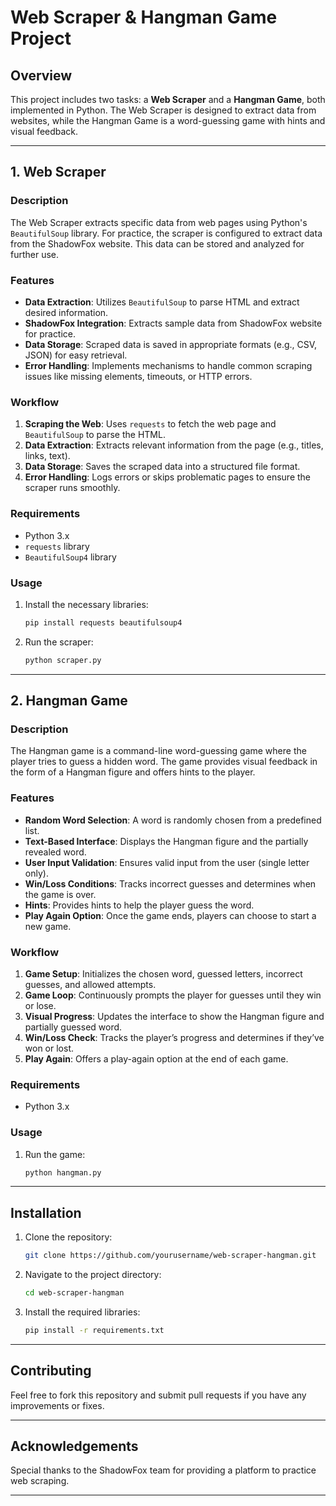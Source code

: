 # Web Scraper & Hangman Game Project

## Overview
This project includes two tasks: a **Web Scraper** and a **Hangman Game**, both implemented in Python. The Web Scraper is designed to extract data from websites, while the Hangman Game is a word-guessing game with hints and visual feedback.

---

## 1. Web Scraper

### Description
The Web Scraper extracts specific data from web pages using Python's `BeautifulSoup` library. For practice, the scraper is configured to extract data from the ShadowFox website. This data can be stored and analyzed for further use.

### Features
- **Data Extraction**: Utilizes `BeautifulSoup` to parse HTML and extract desired information.
- **ShadowFox Integration**: Extracts sample data from ShadowFox website for practice.
- **Data Storage**: Scraped data is saved in appropriate formats (e.g., CSV, JSON) for easy retrieval.
- **Error Handling**: Implements mechanisms to handle common scraping issues like missing elements, timeouts, or HTTP errors.

### Workflow
1. **Scraping the Web**: Uses `requests` to fetch the web page and `BeautifulSoup` to parse the HTML.
2. **Data Extraction**: Extracts relevant information from the page (e.g., titles, links, text).
3. **Data Storage**: Saves the scraped data into a structured file format.
4. **Error Handling**: Logs errors or skips problematic pages to ensure the scraper runs smoothly.

### Requirements
- Python 3.x
- `requests` library
- `BeautifulSoup4` library

### Usage
1. Install the necessary libraries:
   ```bash
   pip install requests beautifulsoup4
   ```
2. Run the scraper:
   ```bash
   python scraper.py
   ```

---

## 2. Hangman Game

### Description
The Hangman game is a command-line word-guessing game where the player tries to guess a hidden word. The game provides visual feedback in the form of a Hangman figure and offers hints to the player.

### Features
- **Random Word Selection**: A word is randomly chosen from a predefined list.
- **Text-Based Interface**: Displays the Hangman figure and the partially revealed word.
- **User Input Validation**: Ensures valid input from the user (single letter only).
- **Win/Loss Conditions**: Tracks incorrect guesses and determines when the game is over.
- **Hints**: Provides hints to help the player guess the word.
- **Play Again Option**: Once the game ends, players can choose to start a new game.

### Workflow
1. **Game Setup**: Initializes the chosen word, guessed letters, incorrect guesses, and allowed attempts.
2. **Game Loop**: Continuously prompts the player for guesses until they win or lose.
3. **Visual Progress**: Updates the interface to show the Hangman figure and partially guessed word.
4. **Win/Loss Check**: Tracks the player’s progress and determines if they’ve won or lost.
5. **Play Again**: Offers a play-again option at the end of each game.

### Requirements
- Python 3.x

### Usage
1. Run the game:
   ```bash
   python hangman.py
   ```

---

## Installation

1. Clone the repository:
   ```bash
   git clone https://github.com/yourusername/web-scraper-hangman.git
   ```
2. Navigate to the project directory:
   ```bash
   cd web-scraper-hangman
   ```
3. Install the required libraries:
   ```bash
   pip install -r requirements.txt
   ```

---

## Contributing
Feel free to fork this repository and submit pull requests if you have any improvements or fixes.

---

## Acknowledgements
Special thanks to the ShadowFox team for providing a platform to practice web scraping.

---
